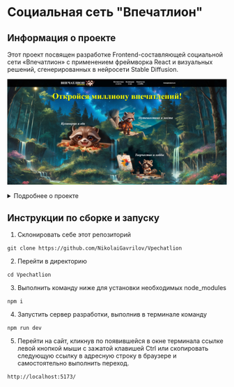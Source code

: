 # Социальная сеть "Впечатлион"

## Информация о проекте

Этот проект посвящен разработке Frontend-составляющей социальной сети
«Впечатлион» с применением фреймворка React и визуальных решений,
сгенерированных в нейросети Stable Diffusion.

![Верх главной страницы с категориями "Впечатлиона"](readme-pic-main.jpg)

<details>
<summary>Подробнее о проекте</summary>

### Логины и пароли пользователей для тестирования сайта

Сайт можно исследовать в режиме гостя или в качестве авторизованного
пользователя. Для испытания в качестве авторизованного гостя необходимо
выполнить авторизацию по одной из следующих пар логинов и паролей.

```

username: Sladko3zhka password: HochuBlin4ik

username: BespechnyEzdok password: Il0veRacc00n

username: Krasav4ik password: Pr0stoKrasav4ik

username: BuLLIeHKa password: CherryP1ck

username: MrExtreme password: JustD0It

username: ASTROcat password: Me0wMe0w

```

### Основные страницы и разделы, их предназначение

Среди основных страниц можно выделить **Main Page**, **Travel Page**, **Culinary
Page**, **Creativity Page**, **Login Page**, **My Profile Page** (последняя
доступна авторизованному пользователю при клике на собственный аватар в
header'e).

**Main Page** знакомит гостя с представленными категориями, рассказывает о
концепции данного онлайн-сообщества и приводит некоторую статистику о самых
активных пользователях и наиболее популярных постах.

**Travel Page**, **Culinary Page** и **Creativity Page** - страницы,
представляющие собой тематические разделы с лентой новостей по данным тематикам.

Лента новостей представляет собой структуру из фильтруемых по категории и
сортируемых по выбранному вами порядку публикаций. В ленте представлены лишь
превью публикаций: заголовок, изображение (отображается первое, если в
публикации их несколько), краткое описание, кликабельные значки лайков и
комментариев с числовыми показателями, отображающими количество и того, и
другого. В случае, если пост написали вы (пользователь, под данными которого вы
зашли), на карточке поста также присутствует иконка корзины, позволяющая удалить
вашу публикацию.

По клику на карточку поста открывается модальное окно с полным содержанием
публикации, где отображаются заголовок, автор, изображение (или изображения,
если их несколько), полная версия описания, кликабельная иконка лайка и
индикатор количества лайков, полностью функциональная форма оставления отзыва
(для авторизованных пользователей). Каждый отзыв состоит из аватара
пользователя, имени пользователя и текстового сообщения. В случае, если отзыв
оставили вы, также присутствует иконка корзины, позволяющая удалить собственный
комментарий.

По каждому пользователю можно получить информацию. Для этого достаточно кликнуть
на аватар пользователя в комментариях или на аватар автора поста, после чего
откроется еще одно модальное окно. В модальном окне (аналогично по структуре
странице **My Profile Page**) содержатся: крупный аватар пользователя, его или
ее никнейм, его или ее информация о себе, статистика по количеству публикаций и
отзывов на сайте, список с заголовками всех публикаций этого автора, список с
текстовым содержанием каждого комментария этого пользователя и указанием поста,
под которым он был оставлен.

Каждое модальное окно закрывается нажатием на интуитивно понятный красный
крестик в правом верхнем углу.

### Список использованных технологий, языков, фреймворков и инструментов
HTML/CSS, SASS (SCSS), JavaScript, React, Node.js, Vite, Visual Studio Code

Adobe Photoshop, Stable Diffusion - для самостоятельной разработки визуальной составляющей сайта при отсутствии заранее подготовленного дизайна и имеющейся творческой свободе в реализации авторского замысла

Библиотеки react-redux, @reduxjs/toolkit, react-router-dom, uuid
</details>



## Инструкции по сборке и запуску

1. Склонировать себе этот репозиторий

```
git clone https://github.com/NikolaiGavrilov/Vpechatlion
```
2. Перейти в директорию
```
cd Vpechatlion
```
3. Выполнить команду ниже для установки необходимых node_modules
```
npm i
```
4. Запустить сервер разработки, выполнив в терминале команду
```
npm run dev
```
5. Перейти на сайт, кликнув по появившейся в окне терминала ссылке левой кнопкой
   мыши с зажатой клавишей Ctrl или скопировать следующую ссылку в адресную
   строку в браузере и самостоятельно выполнить переход.
```
http://localhost:5173/
```
